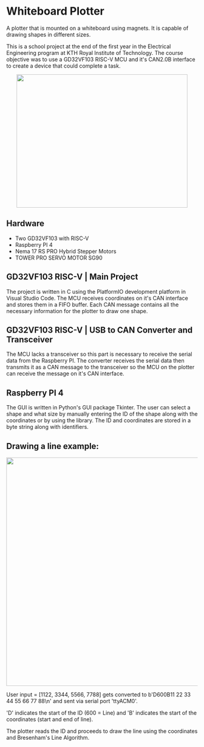 # Whiteboard Plotter
A plotter that is mounted on a whiteboard using magnets. It is capable of drawing shapes in different sizes.

This is a school project at the end of the first year in the Electrical Engineering program at KTH Royal Institute of Technology. 
The course objective was to use a GD32VF103 RISC-V MCU and it's CAN2.0B interface to create a device that could complete a task. 

<p align="center">
 <img src="https://user-images.githubusercontent.com/84048902/184477814-aded21fe-4947-4625-af45-166133167624.png" width="450" height="350" />
</p>

## Hardware
- Two GD32VF103 with RISC-V   
- Raspberry PI 4
- Nema 17 RS PRO Hybrid Stepper Motors
- TOWER PRO SERVO MOTOR SG90

## GD32VF103 RISC-V | Main Project
The project is written in C using the PlatformIO development platform in Visual Studio Code. The MCU receives coordinates on it's CAN interface and stores them in a FIFO buffer. Each CAN message contains all the necessary information for the plotter to draw one shape. 

## GD32VF103 RISC-V | USB to CAN Converter and Transceiver
The MCU lacks a transceiver so this part is necessary to receive the serial data from the Raspberry PI. The converter receives the serial data then transmits it as a CAN message to the transceiver so the MCU on the plotter can receive the message on it's CAN interface. 

## Raspberry PI 4
The GUI is written in Python's GUI package Tkinter. The user can select a shape and what size by manually entering the ID of the shape along with the coordinates or by using the library. The ID and coordinates are stored in a byte string along with identifiers. 

## Drawing a line example: 
<p align="center">
  <img src="https://user-images.githubusercontent.com/84048902/184476230-2786d1f2-d88a-4804-bfd7-e4dad85331c7.png" width="600" />
</p>

User input = [1122, 3344, 5566, 7788] gets converted to b'D600B11 22 33 44 55 66 77 88\n' and sent via serial port 'ttyACM0'.

'D' indicates the start of the ID (600 = Line) and 'B' indicates the start of the coordinates (start and end of line).

The plotter reads the ID and proceeds to draw the line using the coordinates and Bresenham's Line Algorithm.






